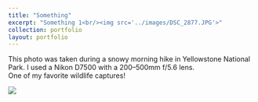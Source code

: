 ```yaml
---
title: "Something"
excerpt: "Something 1<br/><img src='../images/DSC_2877.JPG'>"
collection: portfolio
layout: portfolio
---
```


This photo was taken during a snowy morning hike in Yellowstone National Park. I used a Nikon D7500 with a 200–500mm f/5.6 lens.  
One of my favorite wildlife captures!

<img src='{{ site.baseurl }}/images/DSC_2877.JPG'>